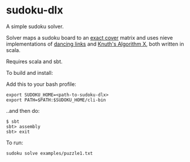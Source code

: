 sudoku-dlx
==========

A simple sudoku solver.  

Solver maps a sudoku board to an [exact cover](http://en.wikipedia.org/wiki/Exact_cover) matrix and uses nieve implementations of [dancing links](http://cgi.cse.unsw.edu.au/~xche635/dlx_sodoku/) and [Knuth's Algorithm X](http://en.wikipedia.org/wiki/Knuth's_Algorithm_X), both written in scala.

Requires scala and sbt.

To build and install:

Add this to your bash profile:

    export SUDOKU_HOME=<path-to-sudoku-dlx>
    export PATH=$PATH:$SUDOKU_HOME/cli-bin

..and then do:

    $ sbt
    sbt> assembly
    sbt> exit


To run:

    sudoku solve examples/puzzle1.txt